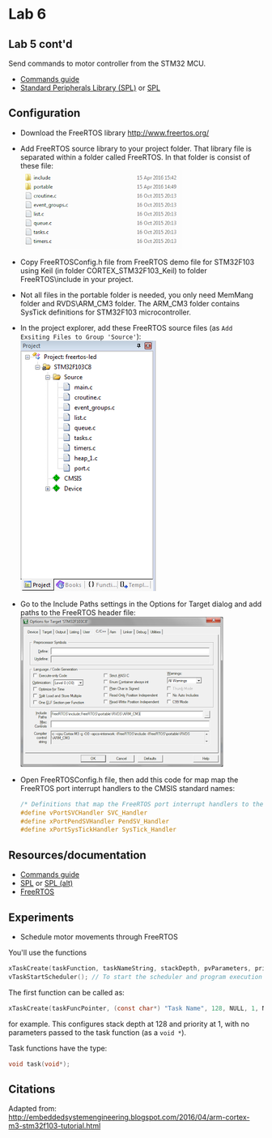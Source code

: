 # Lab 6

## Lab 5 cont'd
Send commands to motor controller from the STM32 MCU.

- [Commands guide][motor]
- [Standard Peripherals Library (SPL)][spl] or [SPL][spl2]

## Configuration
- Download the FreeRTOS library http://www.freertos.org/
- Add FreeRTOS source library to your project folder. That library file is separated within a folder called FreeRTOS. In that folder is consist of these file:  
![FreeRTOS files to copy](./inside-folder.png)

- Copy FreeRTOSConfig.h file from FreeRTOS demo file for STM32F103 using Keil (in folder CORTEX_STM32F103_Keil) to folder FreeRTOS\include in your project.
- Not all files in the portable folder is needed, you only need MemMang folder and RVDS\ARM_CM3 folder. The ARM_CM3 folder contains SysTick definitions for STM32F103 microcontroller.

- In the project explorer, add these FreeRTOS source files (as `Add Exsiting Files to Group 'Source'`):  
![Sources to include](./project-explorer.PNG)

- Go to the Include Paths settings in the Options for Target dialog and add paths to the FreeRTOS header file:  
![Compiler include settings](./compiler-settings.png)

- Open FreeRTOSConfig.h file, then add this code for map map the FreeRTOS port interrupt handlers to the CMSIS standard names:
    ```c
    /* Definitions that map the FreeRTOS port interrupt handlers to their CMSIS 2 standard names. */
    #define vPortSVCHandler SVC_Handler
    #define xPortPendSVHandler PendSV_Handler
    #define xPortSysTickHandler SysTick_Handler
    ```

## Resources/documentation
- [Commands guide][motor]
- [SPL][spl] or [SPL (alt)][spl2]
- [FreeRTOS][freertos]

## Experiments
- Schedule motor movements through FreeRTOS

You'll use the functions

```c
xTaskCreate(taskFunction, taskNameString, stackDepth, pvParameters, priority, createdTaskHandle); // To schedule new tasks
vTaskStartScheduler(); // To start the scheduler and program execution (no need for an infinite loop then)
```

The first function can be called as:

```c
xTaskCreate(taskFuncPointer, (const char*) "Task Name", 128, NULL, 1, NULL);
```

for example. This configures stack depth at 128 and priority at 1, with no parameters passed to the task function (as a `void *`).

Task functions have the type:

```c
void task(void*);
```

## Citations
Adapted from: http://embeddedsystemengineering.blogspot.com/2016/04/arm-cortex-m3-stm32f103-tutorial.html

[motor]: https://www.pololu.com/docs/pdf/0J1/TReX.pdf
[spl]: http://stm32.kosyak.info/doc/index.html
[spl2]: https://www.st.com/content/ccc/resource/technical/document/user_manual/59/2d/ab/ad/f8/29/49/d6/DM00023896.pdf/files/DM00023896.pdf/jcr:content/translations/en.DM00023896.pdf
[freertos]: https://www.freertos.org/Documentation/FreeRTOS_Reference_Manual_V10.0.0.pdf